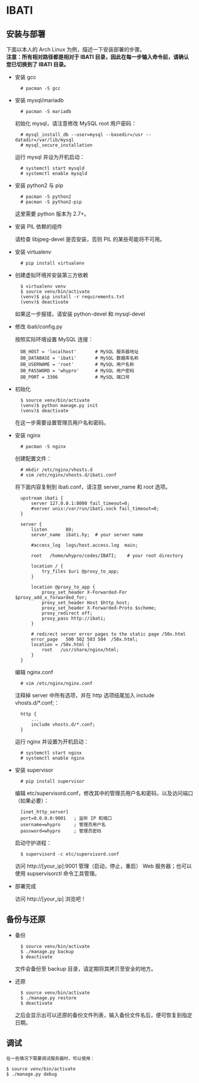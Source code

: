 # IBATI

## 安装与部署

下面以本人的 Arch Linux 为例，描述一下安装部署的步骤。  
**注意：所有相对路径都是相对于 IBATI 目录，因此在每一步输入命令前，请确认您已切换到了 IBATI 目录。**

* 安装 gcc

        # pacman -S gcc

* 安装 mysql/mariadb

        # pacman -S mariadb

    初始化 mysql，请注意修改 MySQL root 用户密码：

        # mysql_install_db --user=mysql --basedir=/usr --datadir=/var/lib/mysql
        # mysql_secure_installation

    运行 mysql 并设为开机启动：

        # systemctl start mysqld
        # systemctl enable mysqld

* 安装 python2 与 pip

        # pacman -S python2
        # pacman -S python2-pip
    
    这里需要 python 版本为 2.7+。

* 安装 PIL 依赖的组件

    请检查 libjpeg-devel 是否安装，否则 PIL 的某些苟能将不可用。

* 安装 virtualenv

        # pip install virtualenv

* 创建虚拟环境并安装第三方依赖

        $ virtualenv venv
        $ source venv/bin/activate
        (venv)$ pip install -r requirements.txt
        (venv)$ deactivate
        
    如果这一步报错，请安装 python-devel 和 mysql-devel

* 修改 ibati/config.py

    按照实际环境设置 MySQL 连接：

        DB_HOST = 'localhost'       # MySQL 服务器地址
        DB_DATABASE = 'ibati'       # MySQL 数据库名称
        DB_USERNAME = 'root'        # MySQL 用户名称
        DB_PASSWORD = 'whypro'      # MySQL 用户密码
        DB_PORT = 3306              # MySQL 端口号


* 初始化

        $ source venv/bin/activate
        (venv)$ python manage.py init
        (venv)$ deactivate

    在这一步需要设置管理员用户名和密码。

* 安装 nginx

        # pacman -S nginx

    创建配置文件：

        # mkdir /etc/nginx/vhosts.d
        # vim /etc/nginx/vhosts.d/ibati.conf

    将下面内容复制到 ibati.conf，请注意 server_name 和 root 选项。

        upstream ibati {
            server 127.0.0.1:8000 fail_timeout=0;
            #server unix:/var/run/ibati.sock fail_timeout=0;
        }
    
        server {
            listen       80;
            server_name  ibati.hy;  # your server name
    
            #access_log  logs/host.access.log  main;
    
            root   /home/whypro/codes/IBATI;    # your root directory
    
            location / {
                try_files $uri @proxy_to_app;
            }
    
            location @proxy_to_app {
                proxy_set_header X-Forwarded-For $proxy_add_x_forwarded_for;
                proxy_set_header Host $http_host;
                proxy_set_header X-Forwarded-Proto $scheme;
                proxy_redirect off;
                proxy_pass http://ibati;
            }
    
            # redirect server error pages to the static page /50x.html
            error_page   500 502 503 504  /50x.html;
            location = /50x.html {
                root   /usr/share/nginx/html;
            }
        }

    编辑 nginx.conf

        # vim /etc/nginx/nginx.conf

    注释掉 server 中所有选项，并在 http 选项结尾加入 include vhosts.d/*.conf;：

        http {
            ...
            include vhosts.d/*.conf;
        }

    运行 nginx 并设置为开机启动：

        # systemctl start nginx
        # systemctl enable nginx

* 安装 supervisor

        # pip install supervisor

    编辑 etc/supervisord.conf，修改其中的管理员用户名和密码，以及访问端口（如果必要）：

        [inet_http_server]
        port=0.0.0.0:9001   ; 监听 IP 和端口
        username=whypro     ; 管理员用户名
        password=whypro     ; 管理员密码
    
    启动守护进程：

        $ supervisord -c etc/supervisord.conf

    访问 http://[your_ip]:9001 管理（启动，停止，重启） Web 服务器；也可以使用 supservisorctl 命令工具管理。

* 部署完成

    访问 http://[your_ip] 浏览吧！

## 备份与还原

* 备份
		
		$ source venv/bin/activate
    	$ ./manage.py backup
		$ deactivate

	文件会备份至 backup 目录，请定期将其拷贝至安全的地方。

* 还原

		$ source venv/bin/activate
    	$ ./manage.py restore
		$ deactivate

    之后会显示出可以还原的备份文件列表，输入备份文件名后，便可恢复到指定日期。

## 调试

	在一些情况下需要调试服务器时，可以使用：

	$ source venv/bin/activate
	$ ./manage.py debug

